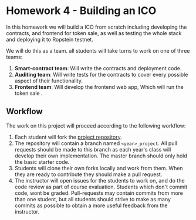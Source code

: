 # Homework 4 - Building an ICO
In this homework we will build a ICO from scratch including developing the contracts, and frontend for token sale, as well as testing the whole stack and deploying it to Ropstein testnet.

We will do this as a team. all students will take turns to work on one of three teams:

1. **Smart-contract team**: Will write the contracts and deployment code.
2. **Auditing team**: Will write tests for the contracts to cover every possible aspect of their functionality.
3. **Frontend team**: Will develop the frontend web app, Which will run the token sale .

## Workflow
The work on this project will proceed according to the following workflow:
1. Each student will fork the [project repository](https://github.com/fccoelho/ICO-playground).
2. The repository will contain a branch named `<year>_project`. All pull requests should be made to this branch as each year's class will develop their own implementation. The master branch should only hold the basic starter code.
1. Students will clone their own forks locally and work from them. When they are ready to contribute they should make a pull request.
1. The instructor will open issues for the students to work on, and do the code review as part of course evaluation. Students which don't commit code, wont be graded. Pull-requests may contain commits from more than one student, but all students should strive to make as many commits as possible to obtain a more useful feedback from the instructor. 
